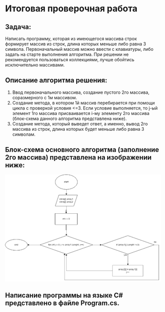 #  Итоговая проверочная работа

## Задача:
Написать программу, которая из имеющегося массива строк формирует массив из строк, длина которых меньше либо равна 3 символа. Первоначальный массив можно ввести с клавиатуры, либо задать на старте выполнения алгоритма. При решении не рекомендуется пользоваться коллекциями, лучше обойтись исключительно массивами. 


## Описание алгоритма решения:
1. Ввод первоначального массива, создание пустого 2го массива, соразмерного с 1м массивом.
2. Создание метода, в котором 1й массив перебирается при помощи цикла с проверкой условия <=3. Если условие выполняется, то j-ый элемент 1го массива присваивается i-му элементу 2го массива (блок-схема данного алгоритма представлена ниже).
3. Создание метода, который выведет ответ, а именно, вывод 2го массива  из строк, длина которых будет меньше либо равна 3 символам.

## Блок-схема основного алгоритма (заполнение 2го массива) представлена на изображении ниже:
![Блок-схема основного алгоритма](Diagram.png)

## Написание программы на языке C# представлено в файле Program.cs.



